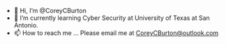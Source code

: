 - 👋 Hi, I’m @CoreyCBurton
- 🌱 I’m currently learning Cyber Security at University of Texas at San Antonio. 
- 📫 How to reach me ... Please email me at CoreyCBurton@outlook.com

<!---
CoreyCBurton/CoreyCBurton is a ✨ special ✨ repository because its `README.md` (this file) appears on your GitHub profile.
You can click the Preview link to take a look at your changes.
--->
